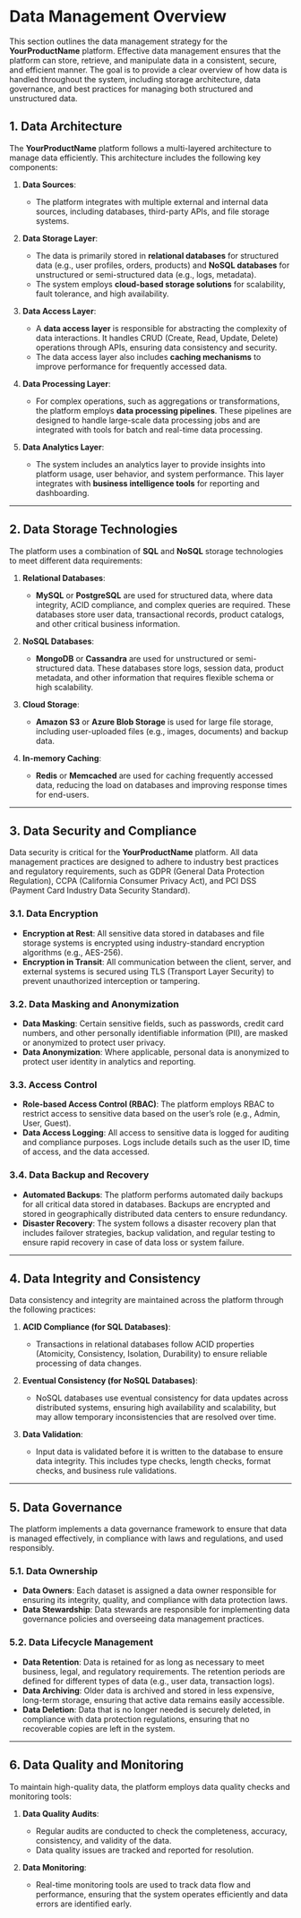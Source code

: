 # Data Management Overview

This section outlines the data management strategy for the **YourProductName** platform. Effective data management ensures that the platform can store, retrieve, and manipulate data in a consistent, secure, and efficient manner. The goal is to provide a clear overview of how data is handled throughout the system, including storage architecture, data governance, and best practices for managing both structured and unstructured data.

## 1. **Data Architecture**

The **YourProductName** platform follows a multi-layered architecture to manage data efficiently. This architecture includes the following key components:

1. **Data Sources**:
   - The platform integrates with multiple external and internal data sources, including databases, third-party APIs, and file storage systems.
   
2. **Data Storage Layer**:
   - The data is primarily stored in **relational databases** for structured data (e.g., user profiles, orders, products) and **NoSQL databases** for unstructured or semi-structured data (e.g., logs, metadata).
   - The system employs **cloud-based storage solutions** for scalability, fault tolerance, and high availability.

3. **Data Access Layer**:
   - A **data access layer** is responsible for abstracting the complexity of data interactions. It handles CRUD (Create, Read, Update, Delete) operations through APIs, ensuring data consistency and security.
   - The data access layer also includes **caching mechanisms** to improve performance for frequently accessed data.

4. **Data Processing Layer**:
   - For complex operations, such as aggregations or transformations, the platform employs **data processing pipelines**. These pipelines are designed to handle large-scale data processing jobs and are integrated with tools for batch and real-time data processing.
   
5. **Data Analytics Layer**:
   - The system includes an analytics layer to provide insights into platform usage, user behavior, and system performance. This layer integrates with **business intelligence tools** for reporting and dashboarding.

---

## 2. **Data Storage Technologies**

The platform uses a combination of **SQL** and **NoSQL** storage technologies to meet different data requirements:

1. **Relational Databases**:
   - **MySQL** or **PostgreSQL** are used for structured data, where data integrity, ACID compliance, and complex queries are required. These databases store user data, transactional records, product catalogs, and other critical business information.
   
2. **NoSQL Databases**:
   - **MongoDB** or **Cassandra** are used for unstructured or semi-structured data. These databases store logs, session data, product metadata, and other information that requires flexible schema or high scalability.

3. **Cloud Storage**:
   - **Amazon S3** or **Azure Blob Storage** is used for large file storage, including user-uploaded files (e.g., images, documents) and backup data.
   
4. **In-memory Caching**:
   - **Redis** or **Memcached** are used for caching frequently accessed data, reducing the load on databases and improving response times for end-users.

---

## 3. **Data Security and Compliance**

Data security is critical for the **YourProductName** platform. All data management practices are designed to adhere to industry best practices and regulatory requirements, such as GDPR (General Data Protection Regulation), CCPA (California Consumer Privacy Act), and PCI DSS (Payment Card Industry Data Security Standard).

### 3.1. **Data Encryption**

- **Encryption at Rest**: All sensitive data stored in databases and file storage systems is encrypted using industry-standard encryption algorithms (e.g., AES-256).
- **Encryption in Transit**: All communication between the client, server, and external systems is secured using TLS (Transport Layer Security) to prevent unauthorized interception or tampering.

### 3.2. **Data Masking and Anonymization**

- **Data Masking**: Certain sensitive fields, such as passwords, credit card numbers, and other personally identifiable information (PII), are masked or anonymized to protect user privacy.
- **Data Anonymization**: Where applicable, personal data is anonymized to protect user identity in analytics and reporting.

### 3.3. **Access Control**

- **Role-based Access Control (RBAC)**: The platform employs RBAC to restrict access to sensitive data based on the user’s role (e.g., Admin, User, Guest).
- **Data Access Logging**: All access to sensitive data is logged for auditing and compliance purposes. Logs include details such as the user ID, time of access, and the data accessed.

### 3.4. **Data Backup and Recovery**

- **Automated Backups**: The platform performs automated daily backups for all critical data stored in databases. Backups are encrypted and stored in geographically distributed data centers to ensure redundancy.
- **Disaster Recovery**: The system follows a disaster recovery plan that includes failover strategies, backup validation, and regular testing to ensure rapid recovery in case of data loss or system failure.

---

## 4. **Data Integrity and Consistency**

Data consistency and integrity are maintained across the platform through the following practices:

1. **ACID Compliance (for SQL Databases)**:
   - Transactions in relational databases follow ACID properties (Atomicity, Consistency, Isolation, Durability) to ensure reliable processing of data changes.

2. **Eventual Consistency (for NoSQL Databases)**:
   - NoSQL databases use eventual consistency for data updates across distributed systems, ensuring high availability and scalability, but may allow temporary inconsistencies that are resolved over time.

3. **Data Validation**:
   - Input data is validated before it is written to the database to ensure data integrity. This includes type checks, length checks, format checks, and business rule validations.

---

## 5. **Data Governance**

The platform implements a data governance framework to ensure that data is managed effectively, in compliance with laws and regulations, and used responsibly.

### 5.1. **Data Ownership**

- **Data Owners**: Each dataset is assigned a data owner responsible for ensuring its integrity, quality, and compliance with data protection laws.
- **Data Stewardship**: Data stewards are responsible for implementing data governance policies and overseeing data management practices.

### 5.2. **Data Lifecycle Management**

- **Data Retention**: Data is retained for as long as necessary to meet business, legal, and regulatory requirements. The retention periods are defined for different types of data (e.g., user data, transaction logs).
- **Data Archiving**: Older data is archived and stored in less expensive, long-term storage, ensuring that active data remains easily accessible.
- **Data Deletion**: Data that is no longer needed is securely deleted, in compliance with data protection regulations, ensuring that no recoverable copies are left in the system.

---

## 6. **Data Quality and Monitoring**

To maintain high-quality data, the platform employs data quality checks and monitoring tools:

1. **Data Quality Audits**:
   - Regular audits are conducted to check the completeness, accuracy, consistency, and validity of the data.
   - Data quality issues are tracked and reported for resolution.

2. **Data Monitoring**:
   - Real-time monitoring tools are used to track data flow and performance, ensuring that the system operates efficiently and data errors are identified early.